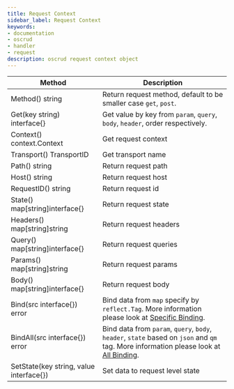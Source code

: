 ```yaml
---
title: Request Context
sidebar_label: Request Context
keywords:
- documentation
- oscrud
- handler
- request
description: oscrud request context object
---
```


| Method                                  | Description                                                                                                                                           |
| --------------------------------------- | ----------------------------------------------------------------------------------------------------------------------------------------------------- |
| Method() string                         | Return request method, default to be smaller case `get`, `post`.                                                                                      |
| Get(key string) interface{}             | Get value by key from  `param`, `query`, `body`, `header`, order respectively.                                                                        |
| Context() context.Context               | Get request context                                                                                                                                   |
| Transport() TransportID                 | Get transport name                                                                                                                                    |
| Path() string                           | Return request path                                                                                                                                   |
| Host() string                           | Return request host                                                                                                                                   |
| RequestID() string                      | Return request id                                                                                                                                     |
| State() map[string]interface{}          | Return request state                                                                                                                                  |
| Headers() map[string]string             | Return request headers                                                                                                                                |
| Query() map[string]interface{}          | Return request queries                                                                                                                                |
| Params() map[string]string              | Return request params                                                                                                                                 |
| Body() map[string]interface{}           | Return request body                                                                                                                                   |
| Bind(src interface{}) error             | Bind data from `map` specify by `reflect.Tag`. More information please look at [Specific Binding](#specific-binding).                                 |
| BindAll(src interface{}) error          | Bind data from `param`, `query`, `body`, `header`, `state` based on `json` and `qm` tag. More information please look at [All Binding](#all-binding). |
| SetState(key string, value interface{}) | Set data to request level state                                                                                                                       |
